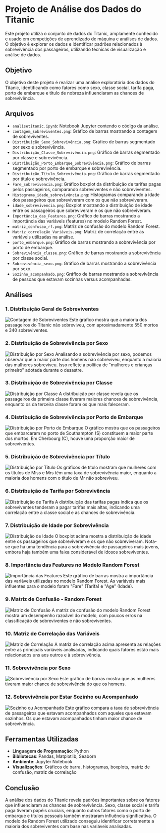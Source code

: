 # Projeto de Análise dos Dados do Titanic

Este projeto utiliza o conjunto de dados do Titanic, amplamente conhecido e usado em competições de aprendizado de máquina e análises de dados. O objetivo é explorar os dados e identificar padrões relacionados à sobrevivência dos passageiros, utilizando técnicas de visualização e análise de dados.

## Objetivo

O objetivo deste projeto é realizar uma análise exploratória dos dados do Titanic, identificando como fatores como sexo, classe social, tarifa paga, porto de embarque e título de nobreza influenciaram as chances de sobrevivência.

## Arquivos

- `analisetitanic.ipynb`: Notebook Jupyter contendo o código da análise.
- `contagem_sobreviventes.png`: Gráfico de barras mostrando a contagem de sobreviventes.
- `Distribuição_Sexo_Sobrevivência.png`: Gráfico de barras segmentado por sexo e sobrevivência.
- `Distribuição_Classe_Sobrevivência.png`: Gráfico de barras segmentado por classe e sobrevivência.
- `Distribuição_Porto_Embarque_Sobrevivência.png`: Gráfico de barras segmentado por porto de embarque e sobrevivência.
- `Distribuição_Título_Sobrevivência.png`: Gráfico de barras segmentado por título e sobrevivência.
- `Fare_sobrevivencia.png`: Gráfico boxplot da distribuição de tarifas pagas pelos passageiros, comparando sobreviventes e não sobreviventes.
- `Histograma_idade_sobrevivência.png`: Histogramas comparando a idade dos passageiros que sobreviveram com os que não sobreviveram.
- `idade_sobrevivencia.png`: Boxplot mostrando a distribuição de idade entre os passageiros que sobreviveram e os que não sobreviveram.
- `Importância_das_Features.png`: Gráfico de barras mostrando a importância das variáveis (features) no modelo Random Forest.
- `matriz_confusao_rf.png`: Matriz de confusão do modelo Random Forest.
- `Matriz_correlação_Variáveis.png`: Matriz de correlação entre as variáveis utilizadas na análise.
- `porto_embarque.png`: Gráfico de barras mostrando a sobrevivência por porto de embarque.
- `Sobrevivência_classe.png`: Gráfico de barras mostrando a sobrevivência por classe social.
- `Sobrevivência_sexo.png`: Gráfico de barras mostrando a sobrevivência por sexo.
- `Sozinho_acompanhado.png`: Gráfico de barras mostrando a sobrevivência de pessoas que estavam sozinhas versus acompanhadas.

## Análises

### 1. Distribuição Geral de Sobreviventes

![Contagem de Sobreviventes](contagem_sobreviventes.png)
Este gráfico mostra que a maioria dos passageiros do Titanic não sobreviveu, com aproximadamente 550 mortos e 340 sobreviventes.

### 2. Distribuição de Sobrevivência por Sexo

![Distribuição por Sexo](Distribuiçã0_Sexo_Sobrevivência.png)
Analisando a sobrevivência por sexo, podemos observar que a maior parte dos homens não sobreviveu, enquanto a maioria das mulheres sobreviveu. Isso reflete a política de "mulheres e crianças primeiro" adotada durante o desastre.

### 3. Distribuição de Sobrevivência por Classe

![Distribuição por Classe](Sobrevivência_classe.png)
A distribuição por classe revela que os passageiros da primeira classe tiveram maiores chances de sobrevivência, enquanto os da terceira classe foram os que mais faleceram.

### 4. Distribuição de Sobrevivência por Porto de Embarque

![Distribuição por Porto de Embarque](porto_embarque.png)
O gráfico mostra que os passageiros que embarcaram no porto de Southampton (S) constituem a maior parte dos mortos. Em Cherbourg (C), houve uma proporção maior de sobreviventes.

### 5. Distribuição de Sobrevivência por Título

![Distribuição por Título](Distribuição_Título_Sobrevivência.png)
Os gráficos de título mostram que mulheres com os títulos de Miss e Mrs têm uma taxa de sobrevivência maior, enquanto a maioria dos homens com o título de Mr não sobreviveu.

### 6. Distribuição de Tarifa por Sobrevivência

![Distribuição de Tarifa](Fare_sobrevivencia.png)
A distribuição das tarifas pagas indica que os sobreviventes tenderam a pagar tarifas mais altas, indicando uma correlação entre a classe social e as chances de sobrevivência.

### 7. Distribuição de Idade por Sobrevivência

![Distribuição de Idade](idade_sobrevivencia.png)
O boxplot acima mostra a distribuição de idade entre os passageiros que sobreviveram e os que não sobreviveram. Nota-se que há uma tendência para a sobrevivência de passageiros mais jovens, embora haja também uma faixa considerável de idosos sobreviventes.

### 8. Importância das Features no Modelo Random Forest

![Importância das Features](Importância_das_Features.png)
Este gráfico de barras mostra a importância das variáveis utilizadas no modelo Random Forest. As variáveis mais influentes para o modelo foram "Fare" (Tarifa) e "Age" (Idade).

### 9. Matriz de Confusão - Random Forest

![Matriz de Confusão](matriz_confusao_rf.png)
A matriz de confusão do modelo Random Forest mostra um desempenho razoável do modelo, com poucos erros na classificação de sobreviventes e não sobreviventes.

### 10. Matriz de Correlação das Variáveis

![Matriz de Correlação](Matriz_correlação_Variáveis.png)
A matriz de correlação acima apresenta as relações entre as principais variáveis analisadas, indicando quais fatores estão mais relacionados uns aos outros e à sobrevivência.

### 11. Sobrevivência por Sexo

![Sobrevivência por Sexo](Sobrevivência_sexo.png)
Este gráfico de barras mostra que as mulheres tiveram maior chance de sobrevivência do que os homens.

### 12. Sobrevivência por Estar Sozinho ou Acompanhado

![Sozinho ou Acompanhado](Sozinho_acompanhado.png)
Este gráfico compara a taxa de sobrevivência de passageiros que estavam acompanhados com aqueles que estavam sozinhos. Os que estavam acompanhados tinham maior chance de sobrevivência.

## Ferramentas Utilizadas

- **Linguagem de Programação**: Python
- **Bibliotecas**: Pandas, Matplotlib, Seaborn
- **Ambiente**: Jupyter Notebook
- **Visualizações**: Gráficos de barra, histogramas, boxplots, matriz de confusão, matriz de correlação

## Conclusão

A análise dos dados do Titanic revela padrões importantes sobre os fatores que influenciaram as chances de sobrevivência. Sexo, classe social e tarifa paga tiveram papéis cruciais, enquanto outros fatores como o porto de embarque e títulos pessoais também mostraram influência significativa. O modelo de Random Forest utilizado conseguiu identificar corretamente a maioria dos sobreviventes com base nas variáveis analisadas.
